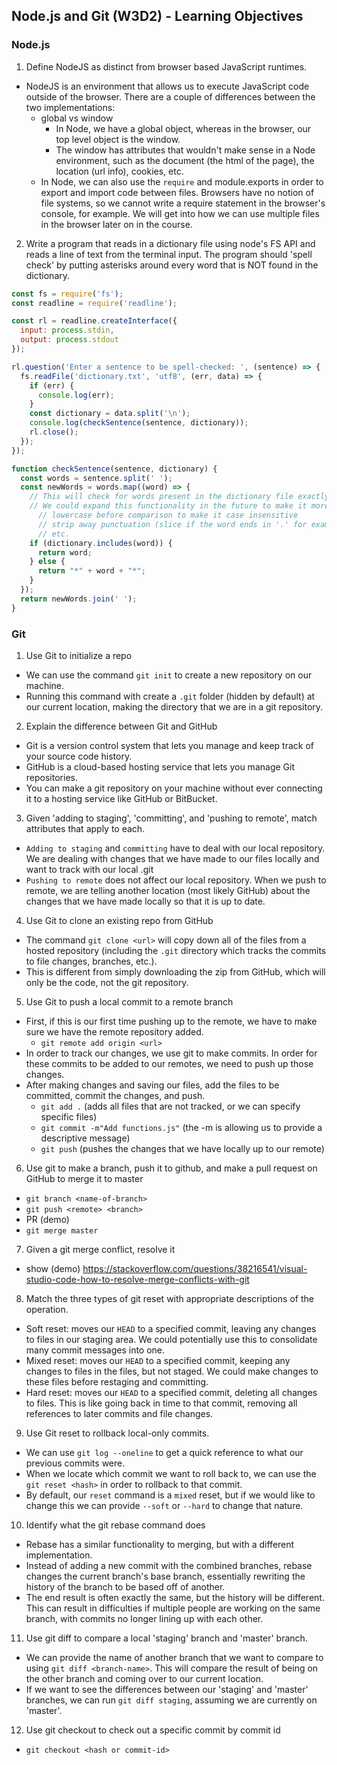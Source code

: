 ## Node.js and Git (W3D2) - Learning Objectives

### Node.js 
1. Define NodeJS as distinct from browser based JavaScript runtimes.
- NodeJS is an environment that allows us to execute JavaScript code outside of the browser. There are a couple of differences between the two implementations:
  - global vs window
    - In Node, we have a global object, whereas in the browser, our top level object is the window.
    - The window has attributes that wouldn't make sense in a Node environment, such as the document (the html of the page), the location (url info), cookies, etc.
  - In Node, we can also use the `require` and module.exports in order to export and import code between files. Browsers have no notion of file systems, so we cannot write a require statement in the browser's console, for example. We will get into how we can use multiple files in the browser later on in the course.

2. Write a program that reads in a dictionary file using node's FS API and reads a line of text from the terminal input. The program should 'spell check' by putting asterisks around every word that is NOT found in the dictionary.
```js
const fs = require('fs');
const readline = require('readline');

const rl = readline.createInterface({
  input: process.stdin,
  output: process.stdout
});

rl.question('Enter a sentence to be spell-checked: ', (sentence) => {
  fs.readFile('dictionary.txt', 'utf8', (err, data) => {
    if (err) {
      console.log(err);
    }
    const dictionary = data.split('\n');
    console.log(checkSentence(sentence, dictionary));
    rl.close();
  });
});

function checkSentence(sentence, dictionary) {
  const words = sentence.split(' ');
  const newWords = words.map((word) => {
    // This will check for words present in the dictionary file exactly as written
    // We could expand this functionality in the future to make it more flexible
      // lowercase before comparison to make it case insensitive
      // strip away punctuation (slice if the word ends in '.' for example)
      // etc.
    if (dictionary.includes(word)) {
      return word;
    } else {
      return "*" + word + "*";
    }
  });
  return newWords.join(' ');
}
```

### Git
1. Use Git to initialize a repo
- We can use the command `git init` to create a new repository on our machine.
- Running this command with create a `.git` folder (hidden by default) at our current location, making the directory that we are in a git repository.

2. Explain the difference between Git and GitHub
- Git is a version control system that lets you manage and keep track of your source code history.
- GitHub is a cloud-based hosting service that lets you manage Git repositories.
- You can make a git repository on your machine without ever connecting it to a hosting service like GitHub or BitBucket.

3. Given 'adding to staging', 'committing', and 'pushing to remote', match attributes that apply to each.
- `Adding to staging` and `committing` have to deal with our local repository. We are dealing with changes that we have made to our files locally and want to track with our local .git
- `Pushing to remote` does not affect our local repository. When we push to remote, we are telling another location (most likely GitHub) about the changes that we have made locally so that it is up to date.

4. Use Git to clone an existing repo from GitHub
- The command `git clone <url>` will copy down all of the files from a hosted repository (including the `.git` directory which tracks the commits to file changes, branches, etc.).
- This is different from simply downloading the zip from GitHub, which will only be the code, not the git repository.

5. Use Git to push a local commit to a remote branch
- First, if this is our first time pushing up to the remote, we have to make sure we have the remote repository added.
  - `git remote add origin <url>`
- In order to track our changes, we use git to make commits. In order for these commits to be added to our remotes, we need to push up those changes.
- After making changes and saving our files, add the files to be committed, commit the changes, and push.
  - `git add .` (adds all files that are not tracked, or we can specify specific files)
  - `git commit -m"Add functions.js"` (the -m is allowing us to provide a descriptive message)
  - `git push` (pushes the changes that we have locally up to our remote)

6. Use git to make a branch, push it to github, and make a pull request on GitHub to merge it to master
 - `git branch <name-of-branch>`
 - `git push <remote> <branch>`
 -  PR (demo)
 - `git merge master`
7. Given a git merge conflict, resolve it
 - show (demo) https://stackoverflow.com/questions/38216541/visual-studio-code-how-to-resolve-merge-conflicts-with-git
8. Match the three types of git reset with appropriate descriptions of the operation.
- Soft reset: moves our `HEAD` to a specified commit, leaving any changes to files in our staging area. We could potentially use this to consolidate many commit messages into one.
- Mixed reset: moves our `HEAD` to a specified commit, keeping any changes to files in the files, but not staged. We could make changes to these files before restaging and committing.
- Hard reset: moves our `HEAD` to a specified commit, deleting all changes to files. This is like going back in time to that commit, removing all references to later commits and file changes.

9. Use Git reset to rollback local-only commits.
- We can use `git log --oneline` to get a quick reference to what our previous commits were.
- When we locate which commit we want to roll back to, we can use the `git reset <hash>` in order to rollback to that commit.
- By default, our `reset` command is a `mixed` reset, but if we would like to change this we can provide `--soft` or `--hard` to change that nature.

10. Identify what the git rebase command does
- Rebase has a similar functionality to merging, but with a different implementation.
- Instead of adding a new commit with the combined branches, rebase changes the current branch's base branch, essentially rewriting the history of the branch to be based off of another.
- The end result is often exactly the same, but the history will be different. This can result in difficulties if multiple people are working on the same branch, with commits no longer lining up with each other.

11. Use git diff to compare a local 'staging' branch and 'master' branch.
- We can provide the name of another branch that we want to compare to using `git diff <branch-name>`. This will compare the result of being on the other branch and coming over to our current location.
- If we want to see the differences between our 'staging' and 'master' branches, we can run `git diff staging`, assuming we are currently on 'master'.

12. Use git checkout to check out a specific commit by commit id
 - `git checkout <hash or commit-id>`
